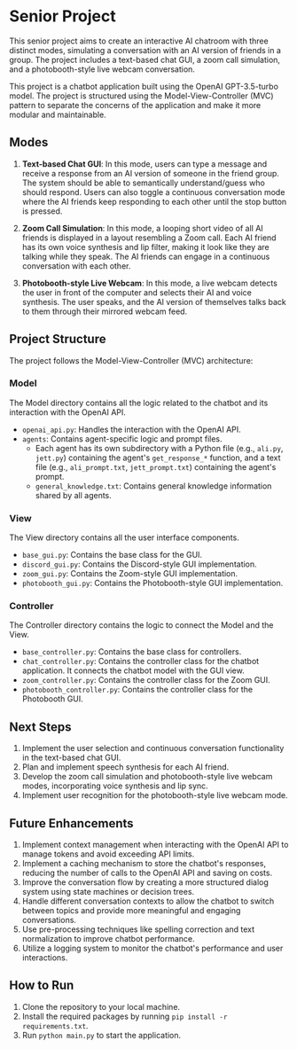 # Senior Project

This senior project aims to create an interactive AI chatroom with three distinct modes, simulating a conversation with an AI version of friends in a group. The project includes a text-based chat GUI, a zoom call simulation, and a photobooth-style live webcam conversation.

This project is a chatbot application built using the OpenAI GPT-3.5-turbo model. The project is structured using the Model-View-Controller (MVC) pattern to separate the concerns of the application and make it more modular and maintainable.

## Modes

1. **Text-based Chat GUI**: In this mode, users can type a message and receive a response from an AI version of someone in the friend group. The system should be able to semantically understand/guess who should respond. Users can also toggle a continuous conversation mode where the AI friends keep responding to each other until the stop button is pressed.

2. **Zoom Call Simulation**: In this mode, a looping short video of all AI friends is displayed in a layout resembling a Zoom call. Each AI friend has its own voice synthesis and lip filter, making it look like they are talking while they speak. The AI friends can engage in a continuous conversation with each other.

3. **Photobooth-style Live Webcam**: In this mode, a live webcam detects the user in front of the computer and selects their AI and voice synthesis. The user speaks, and the AI version of themselves talks back to them through their mirrored webcam feed.

## Project Structure

The project follows the Model-View-Controller (MVC) architecture:

### Model

The Model directory contains all the logic related to the chatbot and its interaction with the OpenAI API.

- `openai_api.py`: Handles the interaction with the OpenAI API.
- `agents`: Contains agent-specific logic and prompt files.
  - Each agent has its own subdirectory with a Python file (e.g., `ali.py`, `jett.py`) containing the agent's `get_response_*` function, and a text file (e.g., `ali_prompt.txt`, `jett_prompt.txt`) containing the agent's prompt.
  - `general_knowledge.txt`: Contains general knowledge information shared by all agents.

### View

The View directory contains all the user interface components.

- `base_gui.py`: Contains the base class for the GUI.
- `discord_gui.py`: Contains the Discord-style GUI implementation.
- `zoom_gui.py`: Contains the Zoom-style GUI implementation.
- `photobooth_gui.py`: Contains the Photobooth-style GUI implementation.

### Controller

The Controller directory contains the logic to connect the Model and the View.

- `base_controller.py`: Contains the base class for controllers.
- `chat_controller.py`: Contains the controller class for the chatbot application. It connects the chatbot model with the GUI view.
- `zoom_controller.py`: Contains the controller class for the Zoom GUI.
- `photobooth_controller.py`: Contains the controller class for the Photobooth GUI.

## Next Steps

1. Implement the user selection and continuous conversation functionality in the text-based chat GUI.
2. Plan and implement speech synthesis for each AI friend.
3. Develop the zoom call simulation and photobooth-style live webcam modes, incorporating voice synthesis and lip sync.
4. Implement user recognition for the photobooth-style live webcam mode.

## Future Enhancements

1. Implement context management when interacting with the OpenAI API to manage tokens and avoid exceeding API limits.
2. Implement a caching mechanism to store the chatbot's responses, reducing the number of calls to the OpenAI API and saving on costs.
3. Improve the conversation flow by creating a more structured dialog system using state machines or decision trees.
4. Handle different conversation contexts to allow the chatbot to switch between topics and provide more meaningful and engaging conversations.
5. Use pre-processing techniques like spelling correction and text normalization to improve chatbot performance.
6. Utilize a logging system to monitor the chatbot's performance and user interactions.

## How to Run

1. Clone the repository to your local machine.
2. Install the required packages by running `pip install -r requirements.txt`.
3. Run `python main.py` to start the application.
